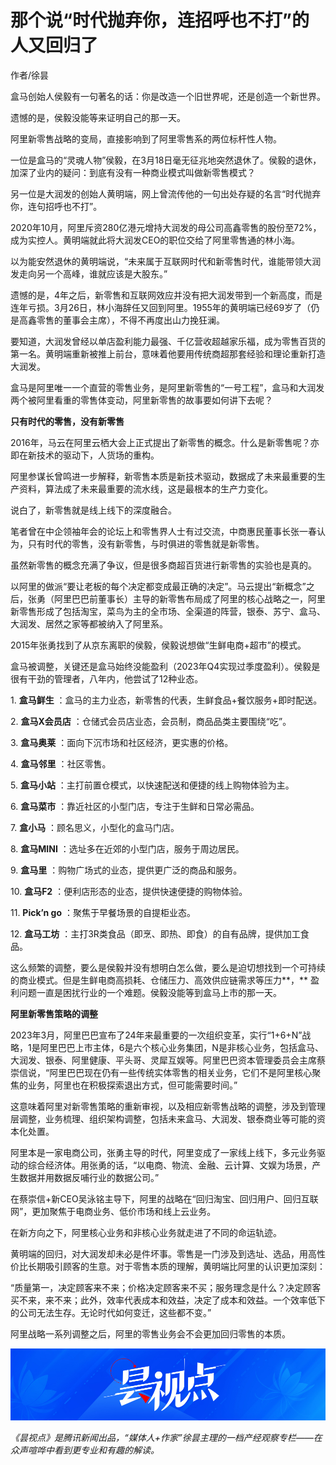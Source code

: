 # 那个说“时代抛弃你，连招呼也不打”的人又回归了

作者/徐昙

盒马创始人侯毅有一句著名的话：你是改造一个旧世界呢，还是创造一个新世界。

遗憾的是，侯毅没能等来证明自己的那一天。

阿里新零售战略的变局，直接影响到了阿里零售系的两位标杆性人物。

一位是盒马的“灵魂人物”侯毅，在3月18日毫无征兆地突然退休了。侯毅的退休，加深了业内的疑问：到底有没有一种商业模式叫做新零售模式？

另一位是大润发的创始人黄明端，网上曾流传他的一句出处存疑的名言“时代抛弃你，连句招呼也不打”。

2020年10月，阿里斥资280亿港元增持大润发的母公司高鑫零售的股份至72%，成为实控人。黄明端就此将大润发CEO的职位交给了阿里零售通的林小海。

以为能安然退休的黄明端说，“未来属于互联网时代和新零售时代，谁能带领大润发走向另一个高峰，谁就应该是大股东。”

遗憾的是，4年之后，新零售和互联网效应并没有把大润发带到一个新高度，而是连年亏损。3月26日，林小海辞任又回到阿里。1955年的黄明端已经69岁了（仍是高鑫零售的董事会主席），不得不再度出山力挽狂澜。

要知道，大润发曾经以单店盈利能力最强、千亿营收超越家乐福，成为零售百货的第一名。黄明端重新被推上前台，意味着他要用传统商超那套经验和理论重新打造大润发。

盒马是阿里唯一一个直营的零售业务，是阿里新零售的“一号工程”，盒马和大润发两个被阿里看重的零售体变动，阿里新零售的故事要如何讲下去呢？

**只有时代的零售，没有新零售**

2016年，马云在阿里云栖大会上正式提出了新零售的概念。什么是新零售呢？亦即在新技术的驱动下，人货场的重构。

阿里参谋长曾鸣进一步解释，新零售本质是新技术驱动，数据成了未来最重要的生产资料，算法成了未来最重要的流水线，这是最根本的生产力变化。

说白了，新零售就是线上线下的深度融合。

笔者曾在中企领袖年会的论坛上和零售界人士有过交流，中商惠民董事长张一春认为，只有时代的零售，没有新零售，与时俱进的零售就是新零售。

虽然新零售的概念充满了争议，但是很多商超百货进行新零售的实验也是真的。

以阿里的做派“要让老板的每个决定都变成最正确的决定”。马云提出“新概念”之后，张勇（阿里巴巴前董事长）主导的新零售布局成了阿里的核心战略之一，阿里新零售形成了包括淘宝，菜鸟为主的全市场、全渠道的阵营，银泰、苏宁、盒马、大润发、居然之家等都被纳入了阿里系。

2015年张勇找到了从京东离职的侯毅，侯毅说想做“生鲜电商+超市”的模式。

盒马被调整，关键还是盒马始终没能盈利（2023年Q4实现过季度盈利）。侯毅是很有干劲的管理者，八年内，他尝试了12种业态。

1\. **盒马鲜生** ：盒马的主力业态，新零售的代表，生鲜食品+餐饮服务+即时配送。

2\. **盒马X会员店** ：仓储式会员店业态，会员制，商品品类主要围绕“吃”。

3\. **盒马奥莱** ：面向下沉市场和社区经济，更实惠的价格。

4\. **盒马邻里** ：社区零售。

5\. **盒马小站** ：主打前置仓模式，以快速配送和便捷的线上购物体验为主。

6\. **盒马菜市** ：靠近社区的小型门店，专注于生鲜和日常必需品。

7\. **盒小马** ：顾名思义，小型化的盒马门店。

8\. **盒马MINI** ：选址多在近郊的小型门店，服务于周边居民。

9\. **盒马里** ：购物广场式的业态，提供更广泛的商品和服务。

10\. **盒马F2** ：便利店形态的业态，提供快速便捷的购物体验。

11\. **Pick’n go** ：聚焦于早餐场景的自提柜业态。

12\. **盒马工坊** ：主打3R类食品（即烹、即热、即食）的自有品牌，提供加工食品。

这么频繁的调整，要么是侯毅并没有想明白怎么做，要么是迫切想找到一个可持续的商业模式。但是生鲜电商高损耗、仓储压力、高效供应链需求等压力**，**
盈利问题一直是困扰行业的一个难题。侯毅没能等到盒马上市的那一天。

**阿里新零售策略的调整**

2023年3月，阿里巴巴宣布了24年来最重要的一次组织变革，实行“1+6+N”战略，1是阿里巴巴上市主体，6是六个核心业务集团，N是非核心业务，包括盒马、大润发、银泰、阿里健康、平头哥、灵犀互娱等。阿里巴巴资本管理委员会主席蔡崇信说，“阿里巴巴现在仍有一些传统实体零售的相关业务，它们不是阿里核心聚焦的业务，阿里也在积极探索退出方式，但可能需要时间。”

这意味着阿里对新零售策略的重新审视，以及相应新零售战略的调整，涉及到管理层调整，业务梳理、组织架构调整，包括未来盒马、大润发、银泰商业等可能的资本化处置。

阿里本是一家电商公司，张勇主导的时代，阿里变成了一家线上线下，多元业务驱动的综合经济体。用张勇的话，“以电商、物流、金融、云计算、文娱为场景，产生数据并用数据反哺行业的数据公司。”

在蔡崇信+新CEO吴泳铭主导下，阿里的战略在“回归淘宝、回归用户、回归互联网”，更加聚焦于电商业务、低价市场和线上云业务。

在新方向之下，阿里核心业务和非核心业务就走进了不同的命运轨迹。

黄明端的回归，对大润发却未必是件坏事。零售是一门涉及到选址、选品，用高性价比长期吸引顾客的生意。对于零售本质的理解，黄明端比阿里的认识更加深刻：

“质量第一，决定顾客来不来；价格决定顾客来不买；服务理念是什么？决定顾客买不来，来不来；此外，效率代表成本和效益，决定了成本和效益。一个效率低下的公司无法生存。无论时代如何变迁，这些都不变。”

阿里战略一系列调整之后，阿里的零售业务会不会更加回归零售的本质。

![905fc3a18c339c5a76473d245967e196.jpg](https://raw.githubusercontent.com/qqhsx/qqnews_image/main/2024/03/30/那个说“时代抛弃你，连招呼也不打”的人又回归了/905fc3a18c339c5a76473d245967e196.jpg)

_《昙视点》是腾讯新闻出品，“媒体人+作家”徐昙主理的一档产经观察专栏——在众声喧哗中看到更专业和有趣的解读。_

